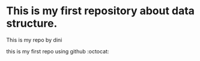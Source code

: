 # This is my first repository about data structure.
This is my repo by dini

this is my first repo using github :octocat: